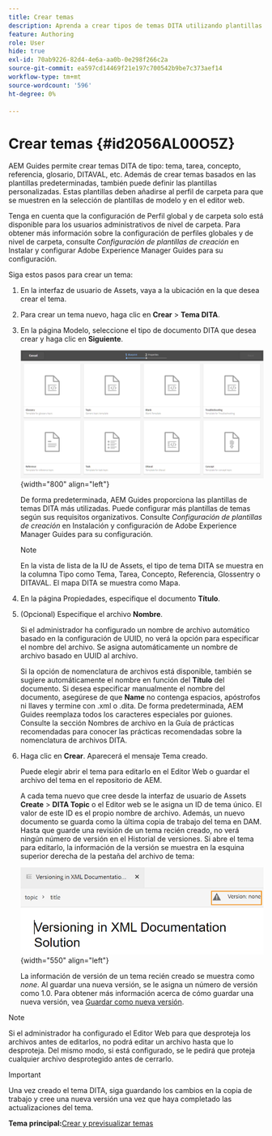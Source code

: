 ```yaml
---
title: Crear temas
description: Aprenda a crear tipos de temas DITA utilizando plantillas personalizadas en el editor web de AEM Guides.
feature: Authoring
role: User
hide: true
exl-id: 70ab9226-82d4-4e6a-aa0b-0e298f266c2a
source-git-commit: ea597cd14469f21e197c700542b9be7c373aef14
workflow-type: tm+mt
source-wordcount: '596'
ht-degree: 0%

---
```


# Crear temas {#id2056AL00O5Z}

AEM Guides permite crear temas DITA de tipo: tema, tarea, concepto, referencia, glosario, DITAVAL, etc. Además de crear temas basados en las plantillas predeterminadas, también puede definir las plantillas personalizadas. Estas plantillas deben añadirse al perfil de carpeta para que se muestren en la selección de plantillas de modelo y en el editor web.

Tenga en cuenta que la configuración de Perfil global y de carpeta solo está disponible para los usuarios administrativos de nivel de carpeta. Para obtener más información sobre la configuración de perfiles globales y de nivel de carpeta, consulte *Configuración de plantillas de creación* en Instalar y configurar Adobe Experience Manager Guides para su configuración.

Siga estos pasos para crear un tema:

1. En la interfaz de usuario de Assets, vaya a la ubicación en la que desea crear el tema.

1. Para crear un tema nuevo, haga clic en **Crear** \> **Tema DITA**.

1. En la página Modelo, seleccione el tipo de documento DITA que desea crear y haga clic en **Siguiente**.

   ![](images/create_dita_topic.png){width="800" align="left"}

   De forma predeterminada, AEM Guides proporciona las plantillas de temas DITA más utilizadas. Puede configurar más plantillas de temas según sus requisitos organizativos. Consulte *Configuración de plantillas de creación* en Instalación y configuración de Adobe Experience Manager Guides para su configuración.

   >[!NOTE]
   >
   > En la vista de lista de la IU de Assets, el tipo de tema DITA se muestra en la columna Tipo como Tema, Tarea, Concepto, Referencia, Glossentry o DITAVAL. El mapa DITA se muestra como Mapa.

1. En la página Propiedades, especifique el documento **Título**.

1. \(Opcional\) Especifique el archivo **Nombre**.

   Si el administrador ha configurado un nombre de archivo automático basado en la configuración de UUID, no verá la opción para especificar el nombre del archivo. Se asigna automáticamente un nombre de archivo basado en UUID al archivo.

   Si la opción de nomenclatura de archivos está disponible, también se sugiere automáticamente el nombre en función del **Título** del documento. Si desea especificar manualmente el nombre del documento, asegúrese de que **Name** no contenga espacios, apóstrofos ni llaves y termine con .xml o .dita. De forma predeterminada, AEM Guides reemplaza todos los caracteres especiales por guiones. Consulte la sección Nombres de archivo en la Guía de prácticas recomendadas para conocer las prácticas recomendadas sobre la nomenclatura de archivos DITA.

1. Haga clic en **Crear**. Aparecerá el mensaje Tema creado.

   Puede elegir abrir el tema para editarlo en el Editor Web o guardar el archivo del tema en el repositorio de AEM.

   A cada tema nuevo que cree desde la interfaz de usuario de Assets **Create** \> **DITA Topic** o el Editor web se le asigna un ID de tema único. El valor de este ID es el propio nombre de archivo. Además, un nuevo documento se guarda como la última copia de trabajo del tema en DAM. Hasta que guarde una revisión de un tema recién creado, no verá ningún número de versión en el Historial de versiones. Si abre el tema para editarlo, la información de la versión se muestra en la esquina superior derecha de la pestaña del archivo de tema:

   ![](images/topic-version-none_cs.png){width="550" align="left"}

   La información de versión de un tema recién creado se muestra como *none*. Al guardar una nueva versión, se le asigna un número de versión como 1.0. Para obtener más información acerca de cómo guardar una nueva versión, vea [Guardar como nueva versión](web-editor-features.md#save-as-new-version-id209ME400GXA).


>[!NOTE]
>
> Si el administrador ha configurado el Editor Web para que desproteja los archivos antes de editarlos, no podrá editar un archivo hasta que lo desproteja. Del mismo modo, si está configurado, se le pedirá que proteja cualquier archivo desprotegido antes de cerrarlo.

>[!IMPORTANT]
>
> Una vez creado el tema DITA, siga guardando los cambios en la copia de trabajo y cree una nueva versión una vez que haya completado las actualizaciones del tema.

**Tema principal:**&#x200B;[&#x200B; Crear y previsualizar temas](create-preview-topics.md)
